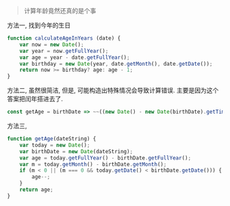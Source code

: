 > 计算年龄竟然还真的是个事

方法一, 找到今年的生日

```js
function calculateAgeInYears (date) {
    var now = new Date();
    var year = now.getFullYear();
    var age = year - date.getFullYear();
    var birthday = new Date(year, date.getMonth(), date.getDate());
    return now >= birthday? age: age - 1;
}
```

方法二, 虽然很简洁, 但是, 可能构造出特殊情况会导致计算错误. 主要是因为这个答案把闰年搭进去了.

```js
const getAge = birthDate => ~~((new Date() - new Date(birthDate).getTime()) / 31557600000)
```

方法三, 

```js
function getAge(dateString) {
    var today = new Date();
    var birthDate = new Date(dateString);
    var age = today.getFullYear() - birthDate.getFullYear();
    var m = today.getMonth() - birthDate.getMonth();
    if (m < 0 || (m === 0 && today.getDate() < birthDate.getDate())) {
        age--;
    }
    return age;
}
```

